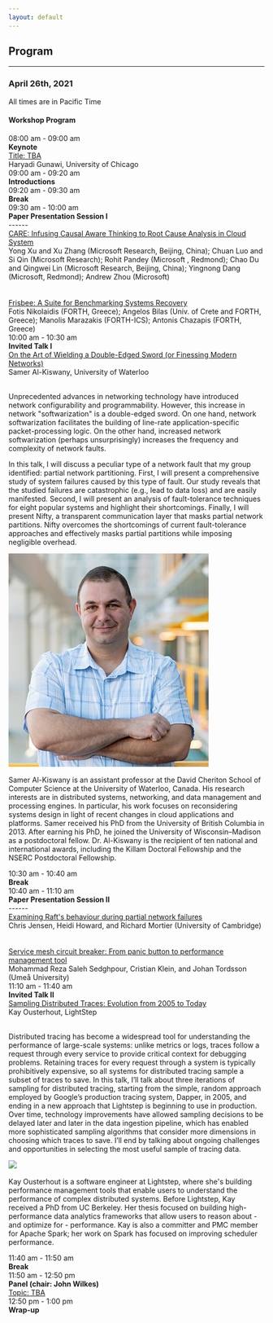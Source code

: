 ```yaml
---
layout: default
---
```


## Program
---
### April 26th, 2021

<span class="text-warning">All times are in Pacific Time</span>

<h4>Workshop Program</h4>
<div class="row program_block">
  <div class="col">
    <div class="program_entry_time">08:00 am - 09:00 am</div>
    <div class="program_entry">
      <b>Keynote</b>
    </div>
    <div class="program_entry_content">
      <div class="program_entry_content_title">
        <a href="#">Title: TBA</a>
      </div>
      <div class="program_entry_content_speakers">
        Haryadi Gunawi, University of Chicago
      </div>      
    </div>
  </div>
</div>
<div class="row program_block">
  <div class="col">
    <div class="program_entry_time">09:00 am - 09:20 am</div>
    <div class="program_entry">
      <b>Introductions</b>
    </div>
  </div>
</div>
<div class="row program_block">
  <div class="col">
    <div class="program_entry_break_time">09:20 am - 09:30 am</div>
    <div class="program_entry">
      <b>Break</b>
    </div>
  </div>
</div>
<div class="row program_block">
  <div class="col">
    <div class="program_entry_time">09:30 am - 10:00 am</div>
    <div class="program_entry">
      <b>Paper Presentation Session I</b>
    </div>
    ------
    <div class="program_entry_content_title">
      <a href="#session1_1">
        CARE: Infusing Causal Aware Thinking to Root Cause Analysis in Cloud System
      </a>
    </div>
    <div class="program_entry_content_speakers">
        Yong Xu and Xu Zhang (Microsoft Research, Beijing, China); Chuan Luo and Si Qin (Microsoft Research); Rohit Pandey (Microsoft , Redmond); Chao Du and Qingwei Lin (Microsoft Research, Beijing, China); Yingnong Dang (Microsoft, Redmond); Andrew Zhou (Microsoft)
    </div>
    <br/><br/>
    <div class="program_entry_content_title">
      <a href="#session1_2">
        Frisbee: A Suite for Benchmarking Systems Recovery
      </a>
    </div>
    <div class="program_entry_content_speakers">
        Fotis Nikolaidis (FORTH, Greece); Angelos Bilas (Univ. of Crete and FORTH, Greece); Manolis Marazakis (FORTH-ICS); Antonis Chazapis (FORTH, Greece)
    </div>
  </div>
</div>
<div class="row program_block">
  <div class="col">
    <div class="program_entry_time">10:00 am - 10:30 am</div>
    <div class="program_entry">
      <b>Invited Talk I</b>
    </div>
    <div class="program_entry_content_title">
      <a href="#invited_talk_1_content" data-toggle="collapse" role="button" aria-expanded="false" aria-controls="invited_talk_1_content">
        On the Art of Wielding a Double-Edged Sword (or Finessing Modern Networks)
      </a>
    </div>
    <div class="program_entry_content_speakers">
      Samer Al-Kiswany, University of Waterloo
    </div>
    <br>
    <div class="collapse program_entry_content_details" id="invited_talk_1_content">
      <div class="program_entry_content_abstract">
        <p>
          Unprecedented advances in networking technology have introduced network configurability and programmability. However, this increase in network "softwarization" is a double-edged sword. On one hand, network softwarization facilitates the building of line-rate application-specific packet-processing logic. On the other hand, increased network softwarization (perhaps unsurprisingly) increases the frequency and complexity of network faults. 
        </p>
        <p>
          In this talk, I will discuss a peculiar type of a network fault that my group identified: partial network partitioning. First, I will present a comprehensive study of system failures caused by this type of fault. Our study reveals that the studied failures are catastrophic (e.g., lead to data loss) and are easily manifested. Second, I will present an analysis of fault-tolerance techniques for eight popular systems and highlight their shortcomings. Finally, I will present Nifty, a transparent communication layer that masks partial network partitions. Nifty overcomes the shortcomings of current fault-tolerance approaches and effectively masks partial partitions while imposing negligible overhead.
        </p>
      </div>
      <div class="program_entry_content_bio">
        <div class="speaker_image">
          <img src="assets/image/speaker/samer.jpeg" />
        </div>
        <div class="speaker_bio">
          <p>
            Samer Al-Kiswany is an assistant professor at the David Cheriton School of Computer Science at the University of Waterloo, Canada. His research interests are in distributed systems, networking, and data management and processing engines. In particular, his work focuses on reconsidering systems design in light of recent changes in cloud applications and platforms. Samer received his PhD from the University of British Columbia in 2013. After earning his PhD, he joined the University of Wisconsin–Madison as a postdoctoral fellow. Dr. Al-Kiswany is the recipient of ten national and international awards, including the Killam Doctoral Fellowship and the NSERC Postdoctoral Fellowship.
          </p>
        </div>
      </div>
    </div>

  </div>
</div>
<div class="row program_block">
  <div class="col">
    <div class="program_entry_break_time">10:30 am - 10:40 am</div>
    <div class="program_entry">
      <b>Break</b>
    </div>
  </div>
</div>
<div class="row program_block">
  <div class="col">
    <div class="program_entry_time">10:40 am - 11:10 am</div>
    <div class="program_entry">
      <b>Paper Presentation Session II</b>
    </div>
    ------
    <div class="program_entry_content_title">
      <a href="#session2_1">
        Examining Raft's behaviour during partial network failures
      </a>
    </div>
    <div class="program_entry_content_speakers">
        Chris Jensen, Heidi Howard, and Richard Mortier (University of Cambridge)
    </div>
    <br/><br/>
    <div class="program_entry_content_title">
      <a href="#session2_2">
        Service mesh circuit breaker: From panic button to performance management tool
      </a>
    </div>
    <div class="program_entry_content_speakers">
        Mohammad Reza Saleh Sedghpour, Cristian Klein, and Johan Tordsson (Umeå University)
    </div>
  </div>
</div>
<div class="row program_block">
  <div class="col">
    <div class="program_entry_time">11:10 am - 11:40 am</div>
    <div class="program_entry">
      <b>Invited Talk II</b>
    </div>
    <div class="program_entry_content_title">
      <a href="#invited_talk_2_content" data-toggle="collapse" role="button" aria-expanded="false" aria-controls="invited_talk_2_content">
        Sampling Distributed Traces: Evolution from 2005 to Today
      </a>
    </div>
    <div class="program_entry_content_speakers">
	      Kay Ousterhout, LightStep
    </div>
    <br>
    <div class="collapse program_entry_content_details" id="invited_talk_2_content">
      <div class="program_entry_content_abstract">
        <p> Distributed tracing has become a widespread tool for understanding the performance of large-scale systems: unlike metrics or logs, traces follow a request through every service to provide critical context for debugging problems. Retaining traces for every request through a system is typically prohibitively expensive, so all systems for distributed tracing sample a subset of traces to save. In this talk, I’ll talk about three iterations of sampling for distributed tracing, starting from the simple, random approach employed by Google’s production tracing system, Dapper, in 2005, and ending in a new approach that Lightstep is beginning to use in production. Over time, technology improvements have allowed sampling decisions to be delayed later and later in the data ingestion pipeline, which has enabled more sophisticated sampling algorithms that consider more dimensions in choosing which traces to save. I’ll end by talking about ongoing challenges and opportunities in selecting the most useful sample of tracing data.
        </p>
        <p>
        </p>
      </div>
      <div class="program_entry_content_bio">
        <div class="speaker_image">
          <img src="http://kayousterhout.org/images/kay_ousterhout.jpg" />
        </div>
        <div class="speaker_bio">
          <p>
            Kay Ousterhout is a software engineer at Lightstep, where she's building performance management tools that enable users to understand the performance of complex distributed systems. Before Lightstep, Kay received a PhD from UC Berkeley. Her thesis focused on building high-performance data analytics frameworks that allow users to reason about - and optimize for - performance. Kay is also a committer and PMC member for Apache Spark; her work on Spark has focused on improving scheduler performance.
          </p>
        </div>
      </div>
    </div>


  </div>
</div>
<div class="row program_block">
  <div class="col">
    <div class="program_entry_break_time">11:40 am - 11:50 am</div>
    <div class="program_entry">
      <b>Break</b>
    </div>
  </div>
</div>
<div class="row program_block">
  <div class="col">
    <div class="program_entry_time">11:50 am - 12:50 pm</div>
    <div class="program_entry">
      <b>Panel (chair: John Wilkes)</b>
    </div>
    <div class="program_entry_content_title">
      <a href="#">Topic: TBA</a>
    </div>
  </div>
</div>
<div class="row program_block">
  <div class="col">
    <div class="program_entry_time">12:50 pm - 1:00 pm</div>
    <div class="program_entry">
      <b>Wrap-up</b>
    </div>
  </div>
</div>

